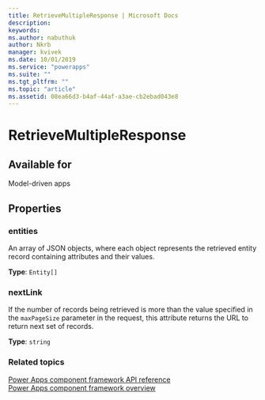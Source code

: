```yaml
---
title: RetrieveMultipleResponse | Microsoft Docs
description: 
keywords:
ms.author: nabuthuk
author: Nkrb
manager: kvivek
ms.date: 10/01/2019
ms.service: "powerapps"
ms.suite: ""
ms.tgt_pltfrm: ""
ms.topic: "article"
ms.assetid: 08ea66d3-b4af-44af-a3ae-cb2ebad043e8
---
```


# RetrieveMultipleResponse

## Available for 

Model-driven apps

## Properties

### entities

An array of JSON objects, where each object represents the retrieved entity record containing attributes and their values.

**Type**: `Entity[]`

### nextLink

If the number of records being retrieved is more than the value specified in the `maxPageSize` parameter in the request, this attribute returns the URL to return next set of records.

**Type**: `string`


### Related topics

[Power Apps component framework API reference](../reference/index.md)<br/>
[Power Apps component framework overview](../overview.md)